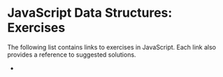 # JavaScript Data Structures: Exercises

The following list contains links to exercises in JavaScript. Each link also provides a reference to suggested solutions.
- []()
